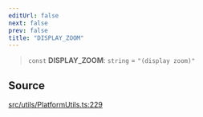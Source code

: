 ```yaml
---
editUrl: false
next: false
prev: false
title: "DISPLAY_ZOOM"
---
```


> `const` **DISPLAY\_ZOOM**: `string` = `"(display zoom)"`

## Source

[src/utils/PlatformUtils.ts:229](https://github.com/relishinc/dill-pixel/blob/543438455c9a47928084300159416186c2aa1095/src/utils/PlatformUtils.ts#L229)
